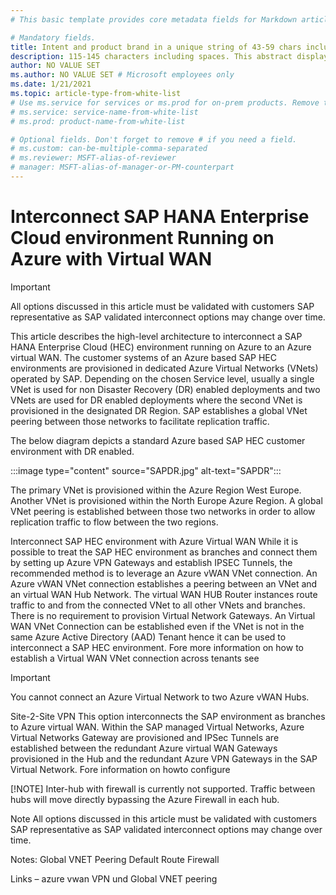 ```yaml
---
# This basic template provides core metadata fields for Markdown articles on docs.microsoft.com.

# Mandatory fields.
title: Intent and product brand in a unique string of 43-59 chars including spaces. Do not include site identifier (it is auto-generated).
description: 115-145 characters including spaces. This abstract displays in the search result.
author: NO VALUE SET
ms.author: NO VALUE SET # Microsoft employees only
ms.date: 1/21/2021
ms.topic: article-type-from-white-list
# Use ms.service for services or ms.prod for on-prem products. Remove the # before the relevant field.
# ms.service: service-name-from-white-list
# ms.prod: product-name-from-white-list

# Optional fields. Don't forget to remove # if you need a field.
# ms.custom: can-be-multiple-comma-separated
# ms.reviewer: MSFT-alias-of-reviewer
# manager: MSFT-alias-of-manager-or-PM-counterpart
---
```

# Interconnect SAP HANA Enterprise Cloud environment Running on Azure with Virtual WAN

> [!IMPORTANT]
> All options discussed in this article must be validated with customers SAP representative as SAP validated interconnect options may change over time. 

This article describes the high-level architecture to interconnect a SAP HANA Enterprise Cloud (HEC) environment running on Azure to an Azure virtual WAN. 
The customer systems of an Azure based SAP HEC environments are provisioned in dedicated Azure Virtual Networks (VNets) operated by SAP. Depending on the chosen Service level, usually a single VNet is used for non Disaster Recovery (DR) enabled deployments and two VNets are used for DR enabled deployments where the second VNet is provisioned in the designated DR Region. SAP establishes a global VNet peering between those networks to facilitate replication traffic.

The below diagram depicts a standard Azure based SAP HEC customer environment with DR enabled.

:::image type="content" source="SAPDR.jpg" alt-text="SAPDR":::

The primary VNet is provisioned within the Azure Region West Europe. Another VNet is provisioned within the North Europe Azure Region. A global VNet peering is established between those two networks in order to allow replication traffic to flow between the two regions. 


Interconnect SAP HEC environment with Azure Virtual WAN 
While it is possible to treat the SAP HEC environment as branches and connect them by setting up Azure VPN Gateways and establish IPSEC Tunnels, the recommended method is to leverage an Azure vWAN VNet connection. An Azure vWAN VNet connection establishes a peering between an VNet and an virtual WAN Hub Network. The virtual WAN HUB Router instances route traffic to and from the connected VNet to all other VNets and branches. There is no requirement to provision Virtual Network Gateways.
An Virtual WAN VNet Connection can be established even if the VNet is not in the same Azure Active Directory (AAD) Tenant hence it can be used to interconnect a SAP HEC environment. 
Fore more information on how to establish a Virtual WAN VNet connection across tenants see  

> [!IMPORTANT]
> You cannot connect an Azure Virtual Network to two Azure vWAN Hubs.

Site-2-Site VPN
This option interconnects the SAP environment as branches to Azure virtual WAN. Within the SAP managed Virtual Networks, Azure Virtual Networks Gateway are provisioned and IPSec Tunnels are established between the redundant Azure virtual WAN Gateways provisioned in the Hub and the redundant Azure VPN Gateways in the SAP Virtual Network.
Fore information on howto configure 

[!NOTE]
Inter-hub with firewall is currently not supported. Traffic between hubs will move directly bypassing the Azure Firewall in each hub.

Note
All options discussed in this article must be validated with customers SAP representative as SAP validated interconnect options may change over time.

Notes:
Global VNET Peering
Default Route 
Firewall 



Links – azure vwan VPN und Global VNET peering 
